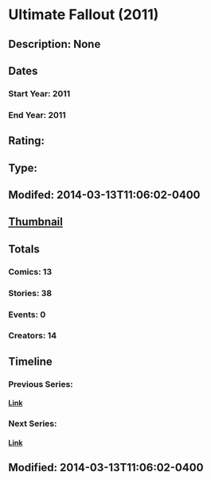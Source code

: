 # Ultimate Fallout (2011)
## Description: None
## Dates
### Start Year: 2011
### End Year: 2011
## Rating: 
## Type: 
## Modifed: 2014-03-13T11:06:02-0400
## [Thumbnail](http://i.annihil.us/u/prod/marvel/i/mg/b/a0/511c0e2ecdc72.jpg)
## Totals
### Comics: 13
### Stories: 38
### Events: 0
### Creators: 14
## Timeline
### Previous Series: 
#### [Link]()
### Next Series: 
#### [Link]()
## Modified: 2014-03-13T11:06:02-0400